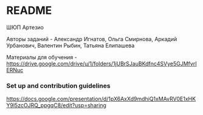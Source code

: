 # README #
  
ШЮП Артезио

Авторы заданий - Александр Игнатов, Ольга Смирнова, Аркадий Урбанович, Валентин Рыбин, Татьяна Елипашева

Материалы для обучения - https://drive.google.com/drive/u/1/folders/1jUBrSJauBKdfnc4SVye5GJMfvrIERNuc
  
### Set up and contribution guidelines ###
  
https://docs.google.com/presentation/d/1pX6AxXd9mdhiQ1xMAvRV0E1xHKY9l5zcOJRQ_ppgqC8/edit?usp=sharing
